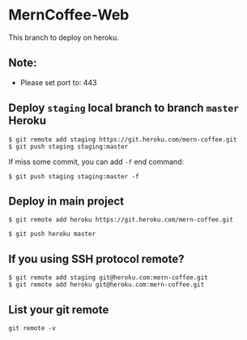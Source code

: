 # MernCoffee-Web
 
This branch to deploy on heroku.

## Note:

* Please set port to: 443

## Deploy `staging` local branch to branch `master` Heroku

```
$ git remote add staging https://git.heroku.com/mern-coffee.git
$ git push staging staging:master
```

If miss some commit, you can add `-f` end command: 

``` 
$ git push staging staging:master -f
```

## Deploy in main project
```
$ git remote add heroku https://git.heroku.com/mern-coffee.git

$ git push heroku master
```

## If you using SSH protocol remote?
```
$ git remote add staging git@heroku.com:mern-coffee.git
$ git remote add heroku git@heroku.com:mern-coffee.git
```

## List your git remote
```
git remote -v
```
